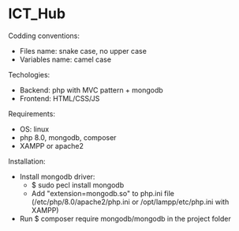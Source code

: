 # ICT_Hub
Codding conventions:
  - Files name: snake case, no upper case
  - Variables name: camel case

Techologies:
  - Backend: php with MVC pattern + mongodb
  - Frontend: HTML/CSS/JS 
 
Requirements:
  - OS: linux
  - php 8.0, mongodb, composer
  - XAMPP or apache2 

Installation:
  - Install mongodb driver: 
    + $ sudo pecl install mongodb
    + Add "extension=mongodb.so" to php.ini file (/etc/php/8.0/apache2/php.ini or /opt/lampp/etc/php.ini with XAMPP)
  - Run $ composer require mongodb/mongodb in the project folder

